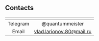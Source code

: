 ## Contacts

| <!-- -->      | <!-- -->                |
|:-------------:|:-----------------------:|
| Telegram      | @quantummeister         |
| Email         | vlad.larionov.80@mail.ru|
